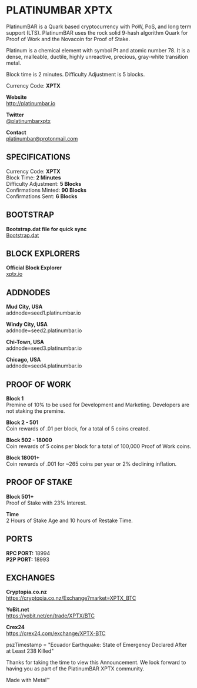<h1>PLATINUMBAR XPTX</h1>

<p>PlatinumBAR is a Quark based cryptocurrency with PoW, PoS, and long term support (LTS). PlatinumBAR uses the rock solid 9-hash algorithm Quark for Proof of Work and the Novacoin for Proof of Stake.</p>

<p>Platinum is a chemical element with symbol Pt and atomic number 78. It is a dense, malleable, ductile, highly unreactive, precious, gray-white transition metal.</p>

<p>Block time is 2 minutes. Difficulty Adjustment is 5 blocks.</p>

<p>Currency Code: <b>XPTX</b></p>

<p><b>Website</b><br>
<a href="http://platinumbar.io" target="_blank">http://platinumbar.io</a></p>

<p><b>Twitter</b><br>
<a href="https://twitter.com/platinumbarxptx" target="_blank">@platinumbarxptx</a></p>

<p><b>Contact</b><br>
<a href="mailto:platinumbar@protonmail.com" target="_blank">platinumbar@protonmail.com</a></p>

<h2>SPECIFICATIONS</h2>

<p>Currency Code: <b>XPTX</b><br>
Block Time: <b>2 Minutes</b><br>
Difficulty Adjustment: <b>5 Blocks</b><br>
Confirmations Minted: <b>90 Blocks</b><br>
Confirmations Sent: <b>6 Blocks</b></p>

<h2>BOOTSTRAP</h2>

<p><b>Bootstrap.dat file for quick sync</b><br>
<a href="https://platinumbar.io/bootstrap.dat" target="_blank">Bootstrap.dat</a></p>

<h2>BLOCK EXPLORERS</h2>

<p><b>Official Block Explorer</b><br>
<a href="xptx.io" target="_blank">xptx.io</a></p>

<h2>ADDNODES</h2>

<p><b>Mud City, USA</b><br>
addnode=seed1.platinumbar.io</p>

<p><b>Windy City, USA</b><br>
addnode=seed2.platinumbar.io</p>

<p><b>Chi-Town, USA</b><br>
addnode=seed3.platinumbar.io</p>

<p><b>Chicago, USA</b><br>
addnode=seed4.platinumbar.io</p>


<h2>PROOF OF WORK</h2>

<p><b>Block 1</b><br>
Premine of 10% to be used for Development and Marketing.
Developers are not staking the premine.</p>

<p><b>Block 2 - 501</b><br>
Coin rewards of .01 per block, for a total of 5 coins created.</p>

<p><b>Block 502 - 18000</b><br>
Coin rewards of 5 coins per block for a total of 100,000 Proof of Work coins.</p>

<p><b>Block 18001+</b><br>
Coin rewards of .001 for ~265 coins per year or 2% declining inflation.</p>


<h2>PROOF OF STAKE</h2>

<p><b>Block 501+</b><br>
Proof of Stake with 23% Interest.</p>

<p><b>Time</b><br>
2 Hours of Stake Age and 10 hours of Restake Time.</p>


<h2>PORTS</h2>

<p><b>RPC PORT:</b> 18994<br>
<b>P2P PORT:</b> 18993</p>


<h2>EXCHANGES</h2>

<p><b>Cryptopia.co.nz</b><br>
<a href="https://cryptopia.co.nz/Exchange?market=XPTX_BTC" target="_blank">https://cryptopia.co.nz/Exchange?market=XPTX_BTC</a></p>

<p><b>YoBit.net</b><br>
<a href="https://yobit.net/en/trade/XPTX/BTC" target="_blank">https://yobit.net/en/trade/XPTX/BTC</a></p>

<p><b>Crex24</b><br>
<a href="https://crex24.com/exchange/XPTX-BTC" target="_blank">https://crex24.com/exchange/XPTX-BTC</a></p>

<p>pszTimestamp = "Ecuador Earthquake: State of Emergency Declared After at Least 238 Killed"</p>

<p>Thanks for taking the time to view this Announcement. We look forward to having you as part of the PlatinumBAR XPTX community.</p>

<p>Made with Metal™</p>

